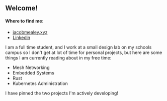 ## Welcome! 

#### Where to find me:
 - [jacobmealey.xyz](https://www.jacobmealey.xyz)
 - [Linkedin](https://www.linkedin.com/in/jacobmealey)
 
 
I am a full time student, and I work at a small design lab on my schools campus so I don't get at lot of time for personal projects, but here are some things I am currently reading about in my free time:


 - Mesh Networking
 - Embedded Systems
 - Rust
 - Kubernetes Administration
 
I have pinned the two projects I'm actively developing!

